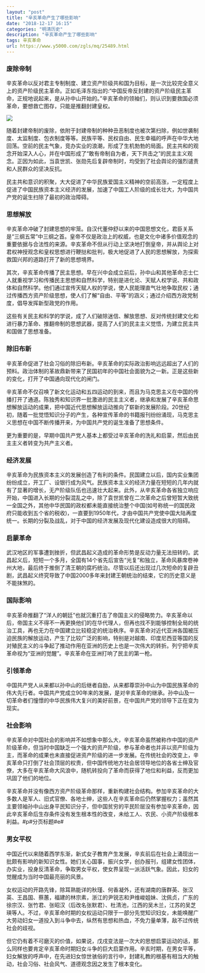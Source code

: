 ```yaml
---
layout: "post"
title: "辛亥革命产生了哪些影响"
date: "2018-12-17 16:15"
categories: "明清历史"
description: "辛亥革命产生了哪些影响"
tags: 辛亥革命
url: https://www.y5000.com/zgls/mq/25489.html
---
```






###  废除帝制

辛亥革命以反对君主专制制度、建立资产阶级共和国为目标，是一次比较完全意义上的资产阶级民主革命。正如毛泽东指出的:“中国反帝反封建的资产阶级民主革命，正规地说起来，是从孙中山开始的。”辛亥革命的领袖们，则认识到要救国必须革命，要想救亡图存，只能是推翻封建皇权。

![](https://img.y5000.com/uploads/allimg/170913/8-1F913111143333.jpg)

随着封建帝制的废除，依附于封建帝制的种种丑恶制度也被次第扫除，例如世袭制度、太监制度、包衣制度等等。民族平等、民权自由、民生幸福的呼声在中华大地回荡。空前的民主气象，竞办实业的浪潮，形成了生机勃勃的局面。民主共和的观念开始深入人心，并在中国形成了“敢有帝制自为者，天下共击之”的民主主义观念。正因为如此，当袁世凯、张勋先后复辟帝制时，均受到了社会舆论的强烈谴责和人民群众的坚决反抗。

民主共和意识的积聚，大大促进了中华民族爱国主义精神的空前高涨，一定程度上促进了中国民族资本主义经济的发展，加速了中国工人阶级的成长壮大，为中国共产党的诞生扫除了最初的政治障碍。

###  思想解放

辛亥革命冲破了封建思想的牢笼。自汉代董仲舒以来的中国思想文化，君臣关系是“三纲五常”中三纲之首。皇帝不仅是政治上的权威，也是文化中诸多价值观念的重要依据与合法性的来源。辛亥革命不但从行动上坚决地打倒皇帝，并从舆论上对君权神授观念和皇权思想进行鞭挞和批判，极大地促进了人民的思想解放，为探索救国兴邦的道路打开了新的思想境界。

其次，辛亥革命传播了民主思想。早在兴中会成立前后，孙中山和其他革命志士仁人就重视学习和传播民主思想和自然科学，特别是进化论、天赋人权学说、共和政体和自然科学。他们通过宣传天赋人权的学说，使人民能理直气壮地争取民权；通过传播西方资产阶级思想，使人们了解“自由、平等”的涵义；通过介绍西方政党制度，倡导发挥新型政党的作用。

这些有关民主和科学的学说，成了人们破除迷信、解放思想、反对传统封建文化和进行暴力革命、推翻帝制的思想武器，提高了人们的民主主义觉悟，为建立民主共和国做了思想准备。

###  除旧布新

辛亥革命促进了社会习俗的除旧布新。辛亥革命的实际政治影响远远超出了人们的预料。政治体制的革故鼎新带来了民国初年的中国社会面貌为之一新。正是这些新的变化，打开了中国通向现代化的闸门。

辛亥革命不仅召唤了新文化运动和五四运动的到来，而且为马克思主义在中国的传播打开了通道。陈独秀和知识界一批激进的民主主义者，继承和发展了辛亥革命思想解放运动的成果，把中国近代思想解放运动推向了崭新的发展阶段。20世纪初，随着一批觉悟知识分子的产生，各种宣传革命的书籍报刊纷纷涌现，马克思主义思想在中国不断传播开来，为中国共产党的诞生准备了思想条件。

更为重要的是，早期中国共产党人基本上都受过辛亥革命的洗礼和启蒙，然后由民主主义者转变为共产主义者。

###  经济发展

辛亥革命为民族资本主义的发展创造了有利的条件。民国建立以后，国内实业集团纷纷成立，开工厂、设银行成为风气。民族资本主义的经济力量在短短的几年内就有了显著的增长，无产阶级队伍也迅速壮大起来。此外，从辛亥革命各省独立响应开始，中国进入长期的分裂混乱之中，除了袁世凯曾在二次革命之后曾短暂大致统一全国之外，其他中华民国的政权都未能直接统治整个中国(如号称统一的国民政府只能收到五个省的税收)，一直要到1950年代，才由中国共产党使中国大陆再度统一。长期的分裂及战乱，对于中国的经济发展及现代化建设造成很大的阻碍。

###  启蒙革命

武汉地区的军事遭到挫折，但武昌起义造成的革命形势是反动力量无法扭转的。武昌起义后，短短一个多月，全国有14个省先后宣告“光复”和独立，革命风暴席卷神州大地，最后终于推倒了清王朝的腐朽统治。尽管以后还出现过几次短命的复辟丑剧，武昌起义终究导致了中国2000多年来封建王朝统治的结束，它的历史意义是不能抹煞的。

###  国际影响

辛亥革命推翻了“洋人的朝廷”也就沉重打击了帝国主义的侵略势力。辛亥革命以后，帝国主义不得不一再更换他们的在华代理人，但再也找不到能够控制全局的统治工具，再也无力在中国建立比较稳定的统治秩序。辛亥革命对近代亚洲各国被压迫民族的解放运动，产生了比较广泛的影响，特别是对越南、印度尼西亚等国的反对殖民主义的斗争起了推动作用在亚洲的历史上也是一次伟大的转折。列宁把辛亥革命视为“亚洲的觉醒”。辛亥革命在亚洲打响了民主的第一枪。

###  引领革命

中国共产党人从来都以孙中山的后继者自励，从来都尊崇孙中山为中国民族革命的伟大先行者。中国共产党成立90年来的发展，是对辛亥革命的继承。孙中山及一切革命者们憧憬的中华民族伟大复兴的美好前景，在中国共产党的领导下正在变为现实。

###  社会影响

辛亥革命对中国社会的影响并不如想象中那么大，辛亥革命虽然被称作中国的资产阶级革命，但当时中国缺乏一个强大的资产阶级，参与革命者也并非以资产阶级为主，而革命的成果也未直接促进资产阶级的进一步发展。在传统社会的改变上，辛亥革命只打倒了社会顶层的权贵，但中国传统地方社会居领导地位的各省士绅及官僚，大多在辛亥革命大风浪中，随机转投向了革命而获得了地位和利益，反而更加巩固了他们的地位。

辛亥革命并没有像西方资产阶级革命那样，重新构建社会结构。参加辛亥革命的大多数人是军人、旧式官僚、各地士绅，这些人在辛亥革命后仍然掌握权力；虽然其主要领袖孙中山出身平民知识分子，但中国贫穷的平民阶层没有参加辛亥革命，因此辛亥革命后生存条件没有发生根本性的改变，未给工人、农民、小资产阶级根本利益。#p#分页标题#e#

###  男女平权

中国近代以来随着西学东渐，新式女子教育产生发展，辛亥前后在社会上涌现出一批颇有影响的新知识女性。她们关心国事，振兴女学，创办报刊，组建女性团体，办实业，投身反清革命，争取男女平权，使女界呈现一派活跃气象。因此，妇女的觉醒成为当时中国最亮丽的风景。

女权运动的开路先锋，除耳熟能详的秋瑾、何香凝外，还有湖南的唐群英、张汉英、王昌国、蔡蕙，福建的林宗素，浙江的尹锐志和尹维峻姐妹、沈佩贞，广东的徐宗汉、张竹君、张昭汉（后改名张默君）、杜清池，江西的吴木兰，江苏的吴芝瑛等人。不过，辛亥革命时期的女权运动只限于一部分先觉知识妇女，未能唤醒广大劳动妇女一道投入到斗争中去，纵然有思想和热血，不免力量单薄，敌不过传统社会的歧视。

但它仍有着不可磨灭的价值，如果说，戊戌变法是一次大的思想启蒙运动的话，那么同样也要肯定辛亥革命时期妇女斗争的巨大启蒙作用。辛亥时期，在男女平等，妇女解放的呼声中，在先进妇女惊世骇俗的言行中，封建礼教的根基有相当大的触动，社会习俗、社会风气、道德观念因之发生了根本变化。
